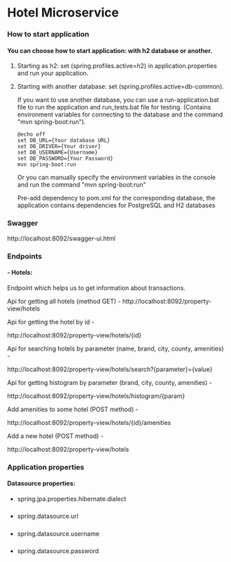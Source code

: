 # Hotel Microservice

### How to start application

#### You can choose how to start application: with h2 database or another.
1. Starting as h2: set (spring.profiles.active=h2) in application.properties and run your application.
2. Starting with another database: set (spring.profiles.active=db-common).

   If you want to use another database, you can use a run-application.bat file to run the application and run_tests.bat file for testing.
   (Contains environment variables for connecting to the database and the command "mvn spring-boot:run").
   ```
   @echo off
   set DB_URL={Your database URL}
   set DB_DRIVER={Your driver}
   set DB_USERNAME={Username}
   set DB_PASSWORD={Your Password}
   mvn spring-boot:run
   ```

   Or you can manually specify the environment variables in the console and run the command "mvn spring-boot:run"  

   Pre-add dependency to pom.xml for the corresponding database, the application contains dependencies for PostgreSQL and H2 databases

### Swagger

http://localhost:8092/swagger-ui.html

### Endpoints

#### - Hotels:

Endpoint which helps us to get information about transactions.

Api for getting all hotels (method GET) - 
http://localhost:8092/property-view/hotels

Api for getting the hotel by id -

http://localhost:8092/property-view/hotels/{id}

Api for searching hotels by parameter (name, brand, city, county, amenities) - 

http://localhost:8092/property-view/hotels/search?{parameter}={value}

Api for getting histogram by parameter (brand, city, county, amenities) -

http://localhost:8092/property-view/hotels/histogram/{param}

Add amenities to some hotel (POST method) -

http://localhost:8092/property-view/hotels/{id}/amenities

Add a new hotel (POST method) - 

http://localhost:8092/property-view/hotels


### Application properties

#### Datasource properties:

- spring.jpa.properties.hibernate.dialect
#####
- spring.datasource.url
#####
- spring.datasource.username
#####
- spring.datasource.password


